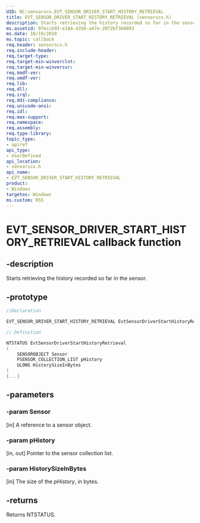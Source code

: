 ```yaml
---
UID: NC:sensorscx.EVT_SENSOR_DRIVER_START_HISTORY_RETRIEVAL
title: EVT_SENSOR_DRIVER_START_HISTORY_RETRIEVAL (sensorscx.h)
description: Starts retrieving the history recorded so far in the sensor.
ms.assetid: 97eccb93-e184-4350-a47e-2072bf368893
ms.date: 10/19/2018
ms.topic: callback
req.header: sensorscx.h
req.include-header:
req.target-type:
req.target-min-winverclnt:
req.target-min-winversvr:
req.kmdf-ver:
req.umdf-ver:
req.lib:
req.dll:
req.irql: 
req.ddi-compliance:
req.unicode-ansi:
req.idl:
req.max-support:
req.namespace:
req.assembly:
req.type-library: 
topic_type: 
- apiref
api_type: 
- UserDefined
api_location: 
- sensorscx.h
api_name: 
- EVT_SENSOR_DRIVER_START_HISTORY_RETRIEVAL
product:
- Windows
targetos: Windows
ms.custom: RS5
---
```


# EVT_SENSOR_DRIVER_START_HISTORY_RETRIEVAL callback function

## -description

Starts retrieving the history recorded so far in the sensor.

## -prototype

```cpp
//Declaration

EVT_SENSOR_DRIVER_START_HISTORY_RETRIEVAL EvtSensorDriverStartHistoryRetrieval; 

// Definition

NTSTATUS EvtSensorDriverStartHistoryRetrieval 
(
	SENSOROBJECT Sensor
	PSENSOR_COLLECTION_LIST pHistory
	ULONG HistorySizeInBytes
)
{...}

```

## -parameters

### -param Sensor

[in] A reference to a sensor object.

### -param pHistory

[in, out] Pointer to the sensor collection list.

### -param HistorySizeInBytes

[in] The size of the *pHistory*, in bytes.

## -returns

Returns NTSTATUS.

